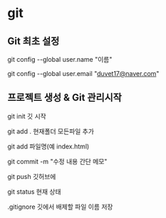 # git

## Git 최초 설정

git config --global user.name "이름"  

git config --global user.email "duvet17@naver.com"



## 프로젝트 생성 & Git 관리시작
git init 깃 시작

git add . 현재폴더 모든파일 추가

git add 파일명(예 index.html)

git commit -m "수정 내용 간단 메모"

git push 깃허브에 

git status 현재 상태

.gitignore 깃에서 배제할 파일 이름 저장
